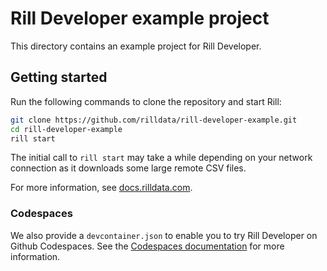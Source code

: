 # Rill Developer example project

This directory contains an example project for Rill Developer.

## Getting started

Run the following commands to clone the repository and start Rill:

```bash
git clone https://github.com/rilldata/rill-developer-example.git
cd rill-developer-example
rill start
```

The initial call to `rill start` may take a while depending on your network connection as it downloads some large remote CSV files.

For more information, see [docs.rilldata.com](https://docs.rilldata.com).

### Codespaces

We also provide a `devcontainer.json` to enable you to try Rill Developer on Github Codespaces.
See the [Codespaces documentation](https://docs.github.com/en/codespaces/overview) for more information.
